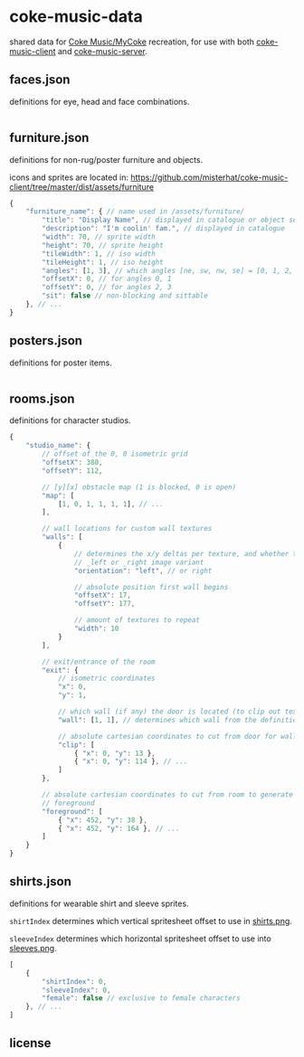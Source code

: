 # coke-music-data

shared data for
[Coke Music/MyCoke](https://en.wikipedia.org/wiki/MyCoke) recreation, for use
with both [coke-music-client](https://github.com/misterhat/coke-music-client)
and [coke-music-server](https://github.com/misterhat/coke-music-server).

## faces.json
definitions for eye, head and face combinations.

```javascript
```

## furniture.json
definitions for non-rug/poster furniture and objects.

icons and sprites are located in:
https://github.com/misterhat/coke-music-client/tree/master/dist/assets/furniture

```javascript
{
    "furniture_name": { // name used in /assets/furniture/
        "title": "Display Name", // displayed in catalogue or object settings
        "description": "I'm coolin' fam.", // displayed in catalogue
        "width": 70, // sprite width
        "height": 70, // sprite height
        "tileWidth": 1, // iso width
        "tileHeight": 1, // iso height
        "angles": [1, 3], // which angles [ne, sw, nw, se] = [0, 1, 2, 3]
        "offsetX": 0, // for angles 0, 1
        "offsetY": 0, // for angles 2, 3
        "sit": false // non-blocking and sittable
    }, // ...
}
```

## posters.json
definitions for poster items.

```javascript

```

## rooms.json
definitions for character studios.

```javascript
{
    "studio_name": {
        // offset of the 0, 0 isometric grid
        "offsetX": 380,
        "offsetY": 112,

        // [y][x] obstacle map (1 is blocked, 0 is open)
        "map": [
            [1, 0, 1, 1, 1, 1], // ...
        ],

        // wall locations for custom wall textures
        "walls": [
            {
                // determines the x/y deltas per texture, and whether to use
                // _left or _right image variant
                "orientation": "left", // or right

                // absolute position first wall begins
                "offsetX": 17,
                "offsetY": 177,

                // amount of textures to repeat
                "width": 10
            }
        ],

        // exit/entrance of the room
        "exit": {
            // isometric coordinates
            "x": 0,
            "y": 1,

            // which wall (if any) the door is located (to clip out texture)
            "wall": [1, 1], // determines which wall from the definition above

            // absolute cartesian coordinates to cut from door for wall textures
            "clip": [
                { "x": 0, "y": 13 },
                { "x": 0, "y": 114 }, // ...
            ]
        },

        // absolute cartesian coordinates to cut from room to generate
        // foreground
        "foreground": [
            { "x": 452, "y": 38 },
            { "x": 452, "y": 164 }, // ...
        ]
    }
}
```

## shirts.json
definitions for wearable shirt and sleeve sprites.

`shirtIndex` determines which vertical spritesheet offset to use in
[shirts.png](https://github.com/misterhat/coke-music-client/blob/master/dist/assets/character/shirts.png).

`sleeveIndex` determines which horizontal spritesheet offset to use into
[sleeves.png](https://github.com/misterhat/coke-music-client/blob/master/dist/assets/character/sleeves.png).

```javascript
[
    {
        "shirtIndex": 0,
        "sleeveIndex": 0,
        "female": false // exclusive to female characters
    }, // ...
]
```

## license
